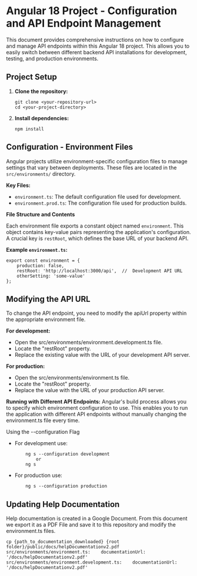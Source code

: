 # Angular 18 Project - Configuration and API Endpoint Management

This document provides comprehensive instructions on how to configure and manage API endpoints within this Angular 18 project.  This allows you to easily switch between different backend API installations for development, testing, and production environments.

## Project Setup

1.  **Clone the repository:**

    ```
    git clone <your-repository-url>
    cd <your-project-directory>
    ```

2.  **Install dependencies:**

    ```
    npm install
    ```

## Configuration - Environment Files

Angular projects utilize environment-specific configuration files to manage settings that vary between deployments.  These files are located in the `src/environments/` directory.

**Key Files:**

* `environment.ts`:  The default configuration file used for development.
* `environment.prod.ts`:  The configuration file used for production builds.

**File Structure and Contents**

Each environment file exports a constant object named `environment`.  This object contains key-value pairs representing the application's configuration.  A crucial key is `restRoot`, which defines the base URL of your backend API.

**Example `environment.ts`:**

```
export const environment = {
    production: false,
    restRoot: 'http://localhost:3000/api',  //  Development API URL
    otherSetting: 'some-value'
};
```

## Modifying the API URL

To change the API endpoint, you need to modify the apiUrl property within the appropriate environment file.

**For development:**
*   Open the src/environments/environment.development.ts file.
*   Locate the "restRoot" property.
*   Replace the existing value with the URL of your development API server.

**For production:**

*   Open the src/environments/environment.ts file.
*   Locate the "restRoot" property.
*   Replace the value with the URL of your production API server.

**Running with Different API Endpoints:**
Angular's build process allows you to specify which environment configuration to use.  This enables you to run the application with different API endpoints without manually changing the environment.ts file every time.

Using the --configuration Flag
*   For development use:
    ```
        ng s --configuration development
            or
        ng s

    ```
*   For production use:
    ```
        ng s --configuration production
    ```

## Updating Help Documentation

Help documentation is created in a Google Document.  From this document we export it as a PDF File and save it to this repository and modify the environment.ts files.
```
cp {path_to_documentation_downloaded} {root folder}/public/docs/helpDocumentationv2.pdf
src/environments/environment.ts:    documentationUrl: '/docs/helpDocumentationv2.pdf'
src/environments/environment.development.ts:	documentationUrl: '/docs/helpDocumentationv2.pdf'
```
